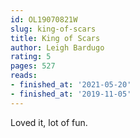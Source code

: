 ```yaml
---
id: OL19070821W
slug: king-of-scars
title: King of Scars
author: Leigh Bardugo
rating: 5
pages: 527
reads:
- finished_at: '2021-05-20'
- finished_at: '2019-11-05'
---
```

Loved it, lot of fun.
